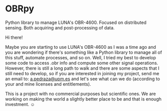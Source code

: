 # OBRpy
Python library to manage LUNA's OBR-4600. Focused on distributed sensing. Both acquiring and post-processing of data.

Hi there! 

Maybe you are starting to use LUNA's OBR-4600 as I was a time ago and you are wondering if there's something like a Python library to manage all of this stuff, automate processes, and so on.
Well, I tried my best to develop some code to access .obr info and compute some other signal operations. However, there is still a long path to walk and there are some aspects that I still need to develop, so if you are interested in joining my project, send me an email to: a.pedraza@upm.es and let's see what can we do (according to your and mine licenses and entitlements).

This is a project with no commercial purposes but scientific ones. We are working on making the world a slightly better place to be and that is enough investment. :relaxed:
